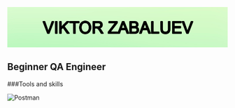 [![Header](https://github.com/vikekz/vikekz/blob/main/assets/githublogo.png)](https://github.com/vikekz/vikekz/blob/main/assets/githublogo.png)

## Beginner QA Engineer

###Tools and skills

![Postman](https://img.shields.io/badge/-Postman-d1f8c1?style=for-the-badge&logo=postman&logoColor=df7034)